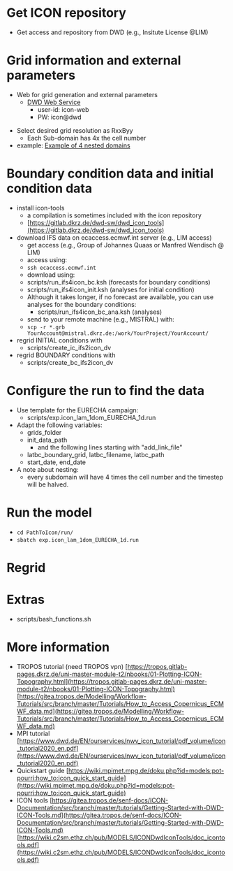 # Get ICON repository

- Get access and repository from DWD (e.g., Insitute License @LIM)

# Grid information and external parameters

- Web for grid generation and external parameters 
	- [DWD Web Service](https://oflxd21.dwd.de/cgi-bin/spp1167/webservice.cgi)
	    + user-id: 	icon-web
	    + PW: icon@dwd
+ Select desired grid resolution as RxxByy
    + Each Sub-domain has 4x the cell number
+ example:  [Example of 4 nested domains](examples/grid_dwd_web.pdf)

# Boundary condition data and initial condition data

+ install icon-tools
	- a compilation is sometimes included with the icon repository
	- [https://gitlab.dkrz.de/dwd-sw/dwd_icon_tools](https://gitlab.dkrz.de/dwd-sw/dwd_icon_tools)
+ download IFS data on ecaccess.ecmwf.int server (e.g., LIM access)
    - get access (e.g., Group of Johannes Quaas or Manfred Wendisch @ LIM)
    - access using: 
	- `ssh ecaccess.ecmwf.int`
    - download using:
	- scripts/run_ifs4icon_bc.ksh (forecasts for boundary conditions)
	- scripts/run_ifs4icon_init.ksh (analyses for initial condition)
	- Although it takes longer, if no forecast are available, you can use analyses for the boundary conditions:
		- scripts/run_ifs4icon_bc_ana.ksh (analyses)
    - send to your remote machine (e.g., MISTRAL) with:
	- `scp -r *.grb YourAccount@mistral.dkrz.de:/work/YourProject/YourAccount/`
+ regrid INITIAL conditions with
    + scripts/create_ic_ifs2icon_dv
+ regrid BOUNDARY conditions with
    + scripts/create_bc_ifs2icon_dv

# Configure the run to find the data

+ Use template for the EURECHA campaign:
    + scripts/exp.icon_lam_1dom_EURECHA_1d.run
+ Adapt the following variables:
	- grids_folder
	- init_data_path
		- and the following lines starting with "add_link_file"
	- latbc_boundary_grid, latbc_filename, latbc_path
	- start_date, end_date
+ A note about nesting:
	- every subdomain will have 4 times the cell number and the timestep will be halved.

# Run the model

- `cd PathToIcon/run/`
- `sbatch exp.icon_lam_1dom_EURECHA_1d.run`

# Regrid


# Extras

- scripts/bash_functions.sh

# More information

- TROPOS tutorial (need TROPOS vpn)
    [https://tropos.gitlab-pages.dkrz.de/uni-master-module-t2/nbooks/01-Plotting-ICON-Topography.html](https://tropos.gitlab-pages.dkrz.de/uni-master-module-t2/nbooks/01-Plotting-ICON-Topography.html)
    [https://gitea.tropos.de/Modelling/Workflow-Tutorials/src/branch/master/Tutorials/How_to_Access_Copernicus_ECMWF_data.md](https://gitea.tropos.de/Modelling/Workflow-Tutorials/src/branch/master/Tutorials/How_to_Access_Copernicus_ECMWF_data.md)
- MPI tutorial
    [https://www.dwd.de/EN/ourservices/nwv_icon_tutorial/pdf_volume/icon_tutorial2020_en.pdf](https://www.dwd.de/EN/ourservices/nwv_icon_tutorial/pdf_volume/icon_tutorial2020_en.pdf)
- Quickstart guide
    [https://wiki.mpimet.mpg.de/doku.php?id=models:pot-pourri:how_to:icon_quick_start_guide](https://wiki.mpimet.mpg.de/doku.php?id=models:pot-pourri:how_to:icon_quick_start_guide)
- ICON tools
    [https://gitea.tropos.de/senf-docs/ICON-Documentation/src/branch/master/tutorials/Getting-Started-with-DWD-ICON-Tools.md](https://gitea.tropos.de/senf-docs/ICON-Documentation/src/branch/master/tutorials/Getting-Started-with-DWD-ICON-Tools.md)
    [https://wiki.c2sm.ethz.ch/pub/MODELS/ICONDwdIconTools/doc_icontools.pdf](https://wiki.c2sm.ethz.ch/pub/MODELS/ICONDwdIconTools/doc_icontools.pdf)


